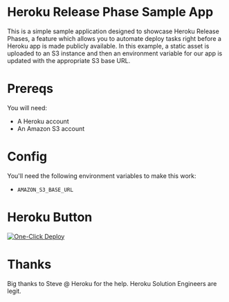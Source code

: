 # Heroku Release Phase Sample App

This is a simple sample application designed to showcase Heroku Release Phases, a feature which allows you to automate deploy tasks right before a Heroku app is made publicly available. In this example, a static asset is uploaded to an S3 instance and then an environment variable for our app is updated with the appropriate S3 base URL.

# Prereqs

You will need:

* A Heroku account
* An Amazon S3 account

# Config

You'll need the following environment variables to make this work:

* `AMAZON_S3_BASE_URL`

# Heroku Button

[![One-Click Deploy](https://www.herokucdn.com/deploy/button.svg)](https://heroku.com/deploy)

# Thanks

Big thanks to Steve @ Heroku for the help. Heroku Solution Engineers are legit.